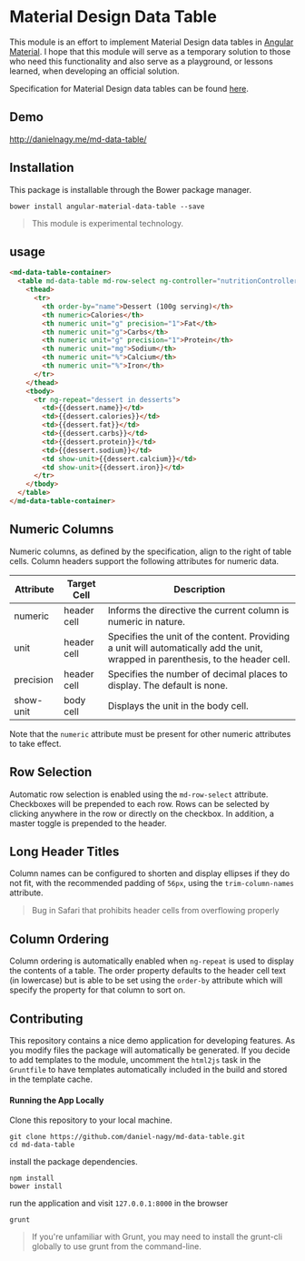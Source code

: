 # Material Design Data Table

This module is an effort to implement Material Design data tables in [Angular Material](https://material.angularjs.org/latest/#/). I hope that this module will serve as a temporary solution to those who need this functionality and also serve as a playground, or lessons learned, when developing an official solution.

Specification for Material Design data tables can be found [here](http://www.google.com/design/spec/components/data-tables.html).

## Demo

http://danielnagy.me/md-data-table/

## Installation
This package is installable through the Bower package manager.

```
bower install angular-material-data-table --save
```

> This module is experimental technology.

## usage

```html
<md-data-table-container>
  <table md-data-table md-row-select ng-controller="nutritionController">
    <thead>
      <tr>
        <th order-by="name">Dessert (100g serving)</th>
        <th numeric>Calories</th>
        <th numeric unit="g" precision="1">Fat</th>
        <th numeric unit="g">Carbs</th>
        <th numeric unit="g" precision="1">Protein</th>
        <th numeric unit="mg">Sodium</th>
        <th numeric unit="%">Calcium</th>
        <th numeric unit="%">Iron</th>
      </tr>
    </thead>
    <tbody>
      <tr ng-repeat="dessert in desserts">
        <td>{{dessert.name}}</td>
        <td>{{dessert.calories}}</td>
        <td>{{dessert.fat}}</td>
        <td>{{dessert.carbs}}</td>
        <td>{{dessert.protein}}</td>
        <td>{{dessert.sodium}}</td>
        <td show-unit>{{dessert.calcium}}</td>
        <td show-unit>{{dessert.iron}}</td>
      </tr>
    </tbody>
  </table>
</md-data-table-container>
```

## Numeric Columns

Numeric columns, as defined by the specification, align to the right of table cells. Column headers support the following attributes for numeric data.

| Attribute | Target Cell | Description |
| --------- | ----------- | ----------- |
| numeric   | header cell | Informs the directive the current column is numeric in nature. |
| unit      | header cell | Specifies the unit of the content. Providing a unit will automatically add the unit, wrapped in parenthesis, to the header cell. |
| precision | header cell | Specifies the number of decimal places to display. The default is none. |
| show-unit | body cell   | Displays the unit in the body cell. |


Note that the `numeric` attribute must be present for other numeric attributes to take effect.

## Row Selection

Automatic row selection is enabled using the `md-row-select` attribute. Checkboxes will be prepended to each row. Rows can be selected by clicking anywhere in the row or directly on the checkbox. In addition, a master toggle is prepended to the header.

## Long Header Titles

Column names can be configured to shorten and display ellipses if they do not fit, with the recommended padding of `56px`, using the `trim-column-names` attribute.

> Bug in Safari that prohibits header cells from overflowing properly

## Column Ordering

Column ordering is automatically enabled when `ng-repeat` is used to display the contents of a table. The order property defaults to the header cell text (in lowercase) but is able to be set using the `order-by` attribute which will specify the property for that column to sort on.

## Contributing

This repository contains a nice demo application for developing features. As you modify files the package will automatically be generated. If you decide to add templates to the module, uncomment the `html2js` task in the `Gruntfile` to have templates automatically included in the build and stored in the template cache.

#### Running the App Locally

Clone this repository to your local machine.

```
git clone https://github.com/daniel-nagy/md-data-table.git
cd md-data-table
```

install the package dependencies.

```
npm install
bower install
```

run the application and visit `127.0.0.1:8000` in the browser

```
grunt
```

> If you're unfamiliar with Grunt, you may need to install the grunt-cli globally to use grunt from the command-line.
